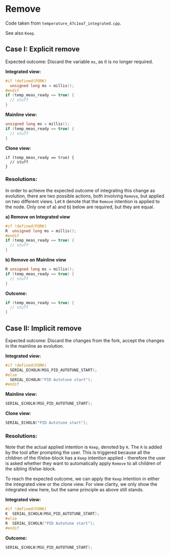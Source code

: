 # Remove
Code taken from `temperature_47c1ea7_integrated.cpp`.

See also `Keep`.

## Case I: Explicit remove
Expected outcome: Discard the variable `ms`, as it is no longer required.

**Integrated view:**
```cpp
#if !defined(FORK)
  unsigned long ms = millis();
#endif
if (temp_meas_ready == true) {
  // stuff
}
```

**Mainline view:**
```cpp
unsigned long ms = millis();
if (temp_meas_ready == true) {
  // stuff
}
```

**Clone view:**
```
if (temp_meas_ready == true) {
  // stuff
}
```

### Resolutions:
In order to achieve the expected outcome of integrating this change as evolution, there are two possible actions, both involving `Remove`, but applied on two different views.
Let `R` denote that the `Remove` intention is applied to the node. Only one of a) and b) below are required, but they are equal.

**a) Remove on Integrated view**
```cpp
#if !defined(FORK)
R  unsigned long ms = millis();
#endif
if (temp_meas_ready == true) {
  // stuff
}
```

**b) Remove on Mainline view**
```cpp
R unsigned long ms = millis();
if (temp_meas_ready == true) {
  // stuff
}
```

**Outcome:**
```cpp
if (temp_meas_ready == true) {
  // stuff
}
```

## Case II: Implicit remove
Expected outcome: Discard the changes from the fork, accept the changes in the mainline as evolution.

**Integrated view:**
```cpp
#if !defined(FORK)
  SERIAL_ECHOLN(MSG_PID_AUTOTUNE_START);
#else
  SERIAL_ECHOLN("PID Autotune start");
#endif
```

**Mainline view:**
```cpp
SERIAL_ECHOLN(MSG_PID_AUTOTUNE_START);
```

**Clone view:**
```cpp
SERIAL_ECHOLN("PID Autotune start");
```

### Resolutions:
Note that the actual applied intention is `Keep`, denoted by `K`.
The `R` is added by the tool after prompting the user.
This is triggered because all the children of the if/else-block has a `Keep` intention applied - therefore the user is asked whether they want to automatically apply `Remove` to all children of the sibling if/else-block.

To reach the expected outcome, we can apply the `Keep` intention in either the integrated view or the clone view. For view clarity, we only show the integrated view here, but the same principle as above still stands.

**Integrated view:**
```cpp
#if !defined(FORK)
K  SERIAL_ECHOLN(MSG_PID_AUTOTUNE_START);
#else
R  SERIAL_ECHOLN("PID Autotune start");
#endif
```

**Outcome:**
```cpp
SERIAL_ECHOLN(MSG_PID_AUTOTUNE_START);
```